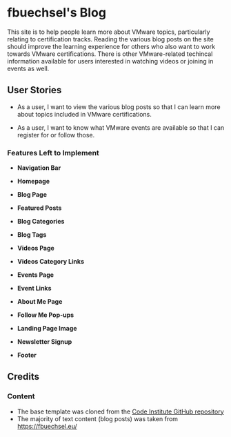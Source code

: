 # fbuechsel's Blog

This site is to help people learn more about VMware topics, particularly relating to certification tracks. Reading the various blog posts on the site should improve the learning experience for others who also want to work towards VMware certifications. There is other VMware-related techincal information available for users interested in watching videos or joining in events as well.

## User Stories

- As a user, I want to view the various blog posts so that I can learn more about topics included in VMware certifications.

- As a user, I want to know what VMware events are available so that I can register for or follow those.

<!-- ## Features  -->



<!-- ### Existing Features -->



### Features Left to Implement

- __Navigation Bar__

- __Homepage__ 

- __Blog Page__

- __Featured Posts__ 

- __Blog Categories__ 

- __Blog Tags__ 

- __Videos Page__ 

- __Videos Category Links__ 

- __Events Page__ 

- __Event Links__

- __About Me Page__ 

- __Follow Me Pop-ups__ 

- __Landing Page Image__

- __Newsletter Signup__

- __Footer__

<!-- ## Testing  -->


<!-- ### Validator Testing  -->


<!-- ## Deployment -->


## Credits 

### Content 

- The base template was cloned from the [Code Institute GitHub repository](https://github.com/Code-Institute-Org/ci-full-template)
- The majority of text content (blog posts) was taken from https://fbuechsel.eu/
<!-- - All social media icons were taken from [Font Awesome](https://fontawesome.com/) -->

<!-- ### Media -->